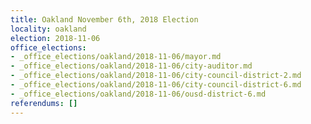 ```yaml
---
title: Oakland November 6th, 2018 Election
locality: oakland
election: 2018-11-06
office_elections:
- _office_elections/oakland/2018-11-06/mayor.md
- _office_elections/oakland/2018-11-06/city-auditor.md
- _office_elections/oakland/2018-11-06/city-council-district-2.md
- _office_elections/oakland/2018-11-06/city-council-district-6.md
- _office_elections/oakland/2018-11-06/ousd-district-6.md
referendums: []
---
```

